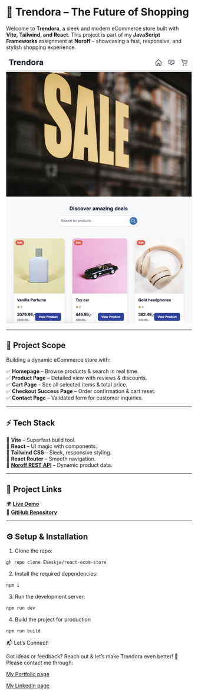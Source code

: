 # 🚀 **Trendora – The Future of Shopping**  

Welcome to **Trendora**, a sleek and modern eCommerce store built with **Vite, Tailwind, and React**. This project is part of my **JavaScript Frameworks** assignment at **Noroff** – showcasing a fast, responsive, and stylish shopping experience.  

![🚀 Trendora Preview](/src/assets/images/Trendora.png)  

---

## 🛒 **Project Scope**  
Building a dynamic eCommerce store with:  

✅ **Homepage** – Browse products & search in real time.  
✅ **Product Page** – Detailed view with reviews & discounts.  
✅ **Cart Page** – See all selected items & total price.  
✅ **Checkout Success Page** – Order confirmation & cart reset.  
✅ **Contact Page** – Validated form for customer inquiries.  

---

## ⚡ **Tech Stack**  
🔹 **Vite** – Superfast build tool.  
🔹 **React** – UI magic with components.  
🔹 **Tailwind CSS** – Sleek, responsive styling.  
🔹 **React Router** – Smooth navigation.  
🔹 **[Noroff REST API](https://docs.noroff.dev/docs/v2/basic/online-shop)** – Dynamic product data.  

---

## 🔗 **Project Links**  
🌍 **[Live Demo](https://trendora-ecom.netlify.app/)**  
📂 **[GitHub Repository](https://github.com/EVeskje/react-ecom-store.git)**  

---

## ⚙️ **Setup & Installation**

1. Clone the repo:

```bash
gh repo clone EVeskje/react-ecom-store
```

2. Install the required dependencies:

```bash
npm i
```

3. Run the development server:

```bash
npm run dev
```

4. Build the project for production

```bash
npm run build
```


📬 Let’s Connect!

Got ideas or feedback? Reach out & let’s make Trendora even better! 🚀
Please contact me through:

[My Portfolio page](https://portfolio-env.netlify.app/)

[My LinkedIn page](https://www.linkedin.com/in/env-link/)